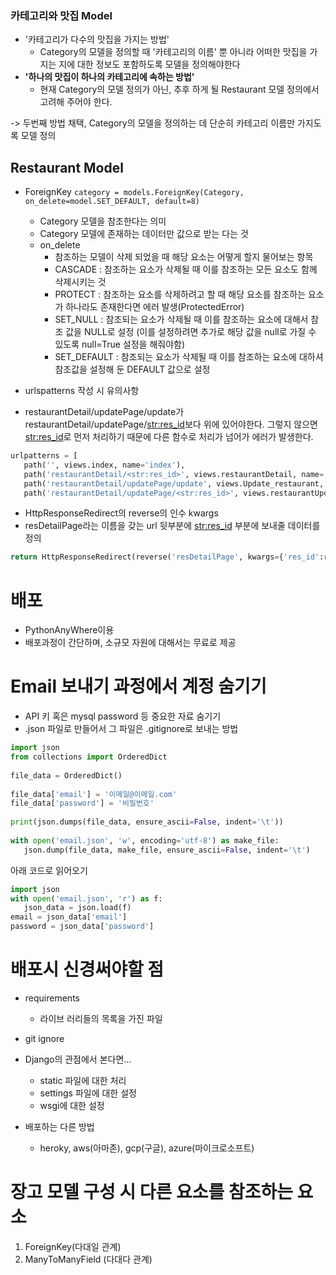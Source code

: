 ### 카테고리와 맛집 Model
- '카테고리가 다수의 맛집을 가지는 방법'
	- Category의 모델을 정의할 때 '카테고리의 이름' 뿐 아니라 어떠한 맛집을 가지는 지에 대한 정보도 포함하도록 모델을 정의해야한다
- **'하나의 맛집이 하나의 카테고리에 속하는 방법'**
	- 현재 Category의 모델 정의가 아닌, 추후 하게 될 Restaurant 모델 정의에서 고려해 주어야 한다.

-> 두번째 방법 채택, Category의 모델을 정의하는 데 단순히 카테고리 이름만 가지도록 모델 정의

## Restaurant Model
- ForeignKey
	`category = models.ForeignKey(Category, on_delete=model.SET_DEFAULT, default=8)`
	- Category 모델을 참조한다는 의미
	- Category 모델에 존재하는 데이터만 값으로 받는 다는 것
	- on_delete
		- 참조하는 모델이 삭제 되었을 때 해당 요소는 어떻게 할지 물어보는 항목
		- CASCADE : 참조하는 요소가 삭제될 때 이를 참조하는 모든 요소도 함께 삭제시키는 것
		- PROTECT : 참조하는 요소를 삭제하려고 할 때 해당 요소를 참조하는 요소가 하나라도 존재한다면 에러 발생(ProtectedError)
		- SET_NULL : 참조되는 요소가 삭제될 때 이를 참조하는 요소에 대해서 참조 값을 NULL로 설정 (이를 설정하려면 추가로 해당 값을 null로 가질 수 있도록 null=True 설정을 해줘야함)
		- SET_DEFAULT : 참조되는 요소가 삭제될 때 이를 참조하는 요소에 대하셔 참조값을 설정해 둔 DEFAULT 값으로 설정

- urlspatterns 작성 시 유의사항
- restaurantDetail/updatePage/update가 restaurantDetail/updatePage/<str:res_id>보다 위에 있어야한다. 그렇지 않으면 <str:res_id>로 먼저 처리하기 때문에 다른 함수로 처리가 넘어가 에러가 발생한다.
```python
urlpatterns = [  
   path('', views.index, name='index'),  
   path('restaurantDetail/<str:res_id>', views.restaurantDetail, name='resDetailPage'),  
   path('restaurantDetail/updatePage/update', views.Update_restaurant, name='resUpdate'),  
   path('restaurantDetail/updatePage/<str:res_id>', views.restaurantUpdate, name='resUpdatePage'),
```

- HttpResponseRedirect의 reverse의 인수 kwargs
- resDetailPage라는 이름을 갖는 url 뒷부분에 <str:res_id> 부분에 보내줄 데이터를 정의
```python
return HttpResponseRedirect(reverse('resDetailPage', kwargs={'res_id':resId}))
```

# 배포
- PythonAnyWhere이용
- 배포과정이 간단하며, 소규모 자원에 대해서는 무료로 제공

# Email 보내기 과정에서 계정 숨기기
- API 키 혹은 mysql password 등 중요한 자료 숨기기
- .json 파일로 만들어서 그 파일은 .gitignore로 보내는 방법

```python
import json  
from collections import OrderedDict  
  
file_data = OrderedDict()  
  
file_data['email'] = '이메일@이메일.com'  
file_data['password'] = '비밀번호'  
  
print(json.dumps(file_data, ensure_ascii=False, indent='\t'))  
  
with open('email.json', 'w', encoding='utf-8') as make_file:  
   json.dump(file_data, make_file, ensure_ascii=False, indent='\t')
```

아래 코드로 읽어오기
```python
import json  
with open('email.json', 'r') as f:  
   json_data = json.load(f)  
email = json_data['email']  
password = json_data['password']
```

# 배포시 신경써야할 점
- requirements
	- 라이브 러리들의 목록을 가진 파일
- git ignore

- Django의 관점에서 본다면...
	- static 파일에 대한 처리
	- settings 파일에 대한 설정
	- wsgi에 대한 설정
- 배포하는 다른 방법
	- heroky, aws(아마존), gcp(구글), azure(마이크로소프트)

# 장고 모델 구성 시 다른 요소를 참조하는 요소
1. ForeignKey(다대일 관계)
2. ManyToManyField (다대다 관계)